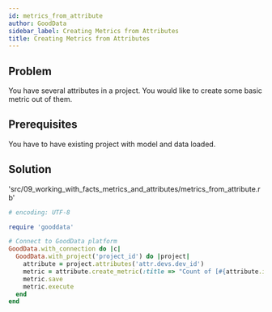 ```yaml
---
id: metrics_from_attribute
author: GoodData
sidebar_label: Creating Metrics from Attributes
title: Creating Metrics from Attributes
---
```


Problem
-------

You have several attributes in a project. You would like to create some
basic metric out of them.

Prerequisites
-------------

You have to have existing project with model and data loaded.

Solution
--------


'src/09\_working\_with\_facts\_metrics\_and\_attributes/metrics\_from\_attribute.rb'
```ruby
# encoding: UTF-8

require 'gooddata'

# Connect to GoodData platform
GoodData.with_connection do |c|
  GoodData.with_project('project_id') do |project|
    attribute = project.attributes('attr.devs.dev_id')
    metric = attribute.create_metric(:title => "Count of [#{attribute.identifier}]")
    metric.save
    metric.execute
  end
end
```

